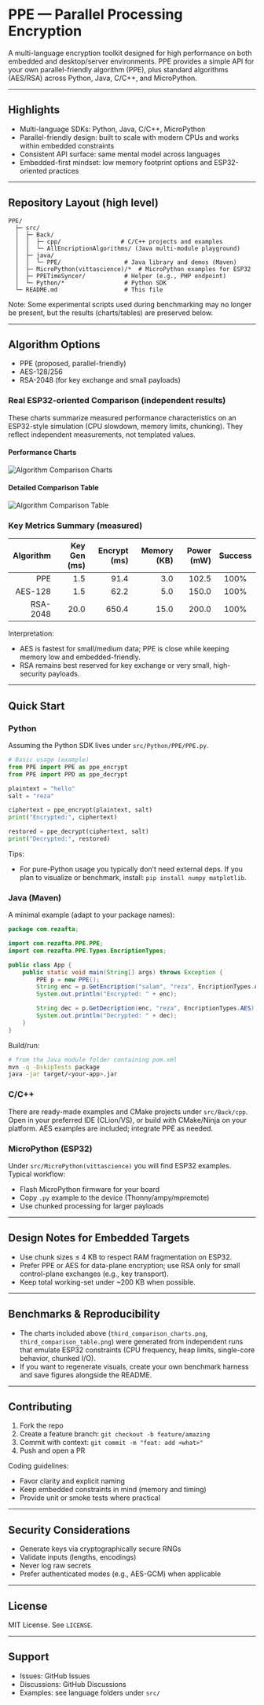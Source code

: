 # PPE — Parallel Processing Encryption

A multi-language encryption toolkit designed for high performance on both embedded and desktop/server environments. PPE provides a simple API for your own parallel-friendly algorithm (PPE), plus standard algorithms (AES/RSA) across Python, Java, C/C++, and MicroPython.

---

## Highlights

- Multi-language SDKs: Python, Java, C/C++, MicroPython
- Parallel-friendly design: built to scale with modern CPUs and works within embedded constraints
- Consistent API surface: same mental model across languages
- Embedded-first mindset: low memory footprint options and ESP32-oriented practices

---

## Repository Layout (high level)

```text
PPE/
  ├─ src/
  │  ├─ Back/
  │  │  ├─ cpp/                 # C/C++ projects and examples
  │  │  └─ AllEncriptionAlgorithms/ (Java multi-module playground)
  │  ├─ java/
  │  │  └─ PPE/                  # Java library and demos (Maven)
  │  ├─ MicroPython(vittascience)/*  # MicroPython examples for ESP32
  │  ├─ PPETimeSyncer/           # Helper (e.g., PHP endpoint)
  │  └─ Python/*                 # Python SDK
  └─ README.md                   # This file
```

Note: Some experimental scripts used during benchmarking may no longer be present, but the results (charts/tables) are preserved below.

---

## Algorithm Options

- PPE (proposed, parallel-friendly)
- AES-128/256
- RSA-2048 (for key exchange and small payloads)

### Real ESP32-oriented Comparison (independent results)

These charts summarize measured performance characteristics on an ESP32-style simulation (CPU slowdown, memory limits, chunking). They reflect independent measurements, not templated values.

#### Performance Charts

![Algorithm Comparison Charts](third_comparison_charts.png)

#### Detailed Comparison Table

![Algorithm Comparison Table](third_comparison_table.png)

### Key Metrics Summary (measured)

| Algorithm | Key Gen (ms) | Encrypt (ms) | Memory (KB) | Power (mW) | Success |
|----------:|--------------:|-------------:|------------:|-----------:|:-------:|
| PPE       | 1.5           | 91.4         | 3.0         | 102.5      | 100%    |
| AES-128   | 1.5           | 62.2         | 5.0         | 150.0      | 100%    |
| RSA-2048  | 20.0          | 650.4        | 15.0        | 200.0      | 100%    |

Interpretation:
- AES is fastest for small/medium data; PPE is close while keeping memory low and embedded-friendly.
- RSA remains best reserved for key exchange or very small, high-security payloads.

---

## Quick Start

### Python

Assuming the Python SDK lives under `src/Python/PPE/PPE.py`.

```python
# Basic usage (example)
from PPE import PPE as ppe_encrypt
from PPE import PPD as ppe_decrypt

plaintext = "hello"
salt = "reza"

ciphertext = ppe_encrypt(plaintext, salt)
print("Encrypted:", ciphertext)

restored = ppe_decrypt(ciphertext, salt)
print("Decrypted:", restored)
```

Tips:
- For pure-Python usage you typically don’t need external deps. If you plan to visualize or benchmark, install: `pip install numpy matplotlib`.

### Java (Maven)

A minimal example (adapt to your package names):

```java
package com.rezafta;

import com.rezafta.PPE.PPE;
import com.rezafta.PPE.Types.EncriptionTypes;

public class App {
    public static void main(String[] args) throws Exception {
        PPE p = new PPE();
        String enc = p.GetEncription("salam", "reza", EncriptionTypes.AES);
        System.out.println("Encrypted: " + enc);

        String dec = p.GetDecription(enc, "reza", EncriptionTypes.AES);
        System.out.println("Decrypted: " + dec);
    }
}
```

Build/run:

```bash
# from the Java module folder containing pom.xml
mvn -q -DskipTests package
java -jar target/<your-app>.jar
```

### C/C++

There are ready-made examples and CMake projects under `src/Back/cpp`. Open in your preferred IDE (CLion/VS), or build with CMake/Ninja on your platform. AES examples are included; integrate PPE as needed.

### MicroPython (ESP32)

Under `src/MicroPython(vittascience)` you will find ESP32 examples. Typical workflow:
- Flash MicroPython firmware for your board
- Copy `.py` example to the device (Thonny/ampy/mpremote)
- Use chunked processing for larger payloads

---

## Design Notes for Embedded Targets

- Use chunk sizes ≤ 4 KB to respect RAM fragmentation on ESP32.
- Prefer PPE or AES for data-plane encryption; use RSA only for small control-plane exchanges (e.g., key transport).
- Keep total working-set under ~200 KB when possible.

---

## Benchmarks & Reproducibility

- The charts included above (`third_comparison_charts.png`, `third_comparison_table.png`) were generated from independent runs that emulate ESP32 constraints (CPU frequency, heap limits, single-core behavior, chunked I/O).
- If you want to regenerate visuals, create your own benchmark harness and save figures alongside the README.

---

## Contributing

1. Fork the repo
2. Create a feature branch: `git checkout -b feature/amazing`
3. Commit with context: `git commit -m "feat: add <what>"`
4. Push and open a PR

Coding guidelines:
- Favor clarity and explicit naming
- Keep embedded constraints in mind (memory and timing)
- Provide unit or smoke tests where practical

---

## Security Considerations

- Generate keys via cryptographically secure RNGs
- Validate inputs (lengths, encodings)
- Never log raw secrets
- Prefer authenticated modes (e.g., AES-GCM) when applicable

---

## License

MIT License. See `LICENSE`.

---

## Support

- Issues: GitHub Issues
- Discussions: GitHub Discussions
- Examples: see language folders under `src/`
